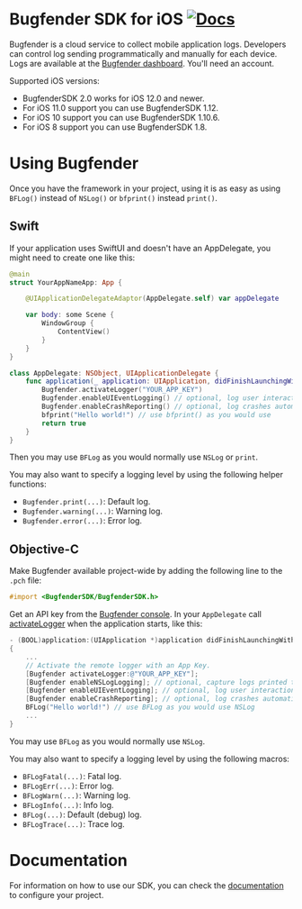 Bugfender SDK for iOS [![Docs](https://img.shields.io/badge/docs-%E2%9C%93-blue.svg)](https://bugfender.github.io/BugfenderSDK-iOS/)
===================

Bugfender is a cloud service to collect mobile application logs. Developers can control log sending programmatically and manually for each device. Logs are available at the [Bugfender dashboard](https://dashboard.bugfender.com/). You'll need an account.

Supported iOS versions:
 * BugfenderSDK 2.0 works for iOS 12.0 and newer.
 * For iOS 11.0 support you can use BugfenderSDK 1.12.
 * For iOS 10 support you can use BugfenderSDK 1.10.6.
 * For iOS 8 support you can use BugfenderSDK 1.8.

# Using Bugfender
Once you have the framework in your project, using it is as easy as using `BFLog()` instead of `NSLog()` or `bfprint()` instead `print()`.

## Swift

If your application uses SwiftUI and doesn't have an AppDelegate, you might need to create one like this:

```Swift
@main
struct YourAppNameApp: App {

    @UIApplicationDelegateAdaptor(AppDelegate.self) var appDelegate

    var body: some Scene {
        WindowGroup {
            ContentView()
        }
    }
}

class AppDelegate: NSObject, UIApplicationDelegate {
    func application(_ application: UIApplication, didFinishLaunchingWithOptions launchOptions: [UIApplication.LaunchOptionsKey : Any]? = nil) -> Bool {
        Bugfender.activateLogger("YOUR_APP_KEY")
        Bugfender.enableUIEventLogging() // optional, log user interactions automatically
        Bugfender.enableCrashReporting() // optional, log crashes automatically
        bfprint("Hello world!") // use bfprint() as you would use 
        return true
    }
}
```
Then you may use `BFLog` as you would normally use `NSLog` or `print`.

You may also want to specify a logging level by using the following helper functions:

- `Bugfender.print(...)`: Default log.
- `Bugfender.warning(...)`: Warning log.
- `Bugfender.error(...)`: Error log.

## Objective-C

Make Bugfender available project-wide by adding the following line to the `.pch` file:

```objective-c
#import <BugfenderSDK/BugfenderSDK.h>
```

Get an API key from the [Bugfender console](https://app.bugfender.com/). In your `AppDelegate` call [activateLogger](http://cocoadocs.org/docsets/BugfenderSDK/0.3.9/Classes/Bugfender.html#//api/name/activateLogger:) when the application starts, like this:

```objective-c
- (BOOL)application:(UIApplication *)application didFinishLaunchingWithOptions:(NSDictionary *)launchOptions
{
    ...
    // Activate the remote logger with an App Key.
    [Bugfender activateLogger:@"YOUR_APP_KEY"];
    [Bugfender enableNSLogLogging]; // optional, capture logs printed to console automatically
    [Bugfender enableUIEventLogging]; // optional, log user interactions automatically
    [Bugfender enableCrashReporting]; // optional, log crashes automatically
    BFLog("Hello world!") // use BFLog as you would use NSLog
    ...
}
```

You may use `BFLog` as you would normally use `NSLog`.

You may also want to specify a logging level by using the following macros:

- `BFLogFatal(...)`: Fatal log.
- `BFLogErr(...)`: Error log.
- `BFLogWarn(...)`: Warning log.
- `BFLogInfo(...)`: Info log.
- `BFLog(...)`: Default (debug) log.
- `BFLogTrace(...)`: Trace log.

# Documentation
For information on how to use our SDK, you can check the [documentation](https://docs.bugfender.com/docs/category/ios/) to configure your project.
